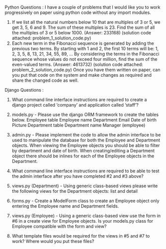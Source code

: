 Python Questions :
I have a couple of problems that I would like you to work progressively on paper using python code without any import modules.  
1.	If we list all the natural numbers below 10 that are multiples of 3 or 5, we get 3, 5, 6 and 9. The sum of these multiples is 23. Find the sum of all the multiples of 3 or 5 below 1000. (Answer: 233168) (solution code attached: problem_1_solution_code.py)
2.	Each new term in the Fibonacci sequence is generated by adding the previous two terms. By starting with 1 and 2, the first 10 terms will be: 1, 2, 3, 5, 8, 13, 21, 34, 55, 89, ... By considering the terms in the Fibonacci sequence whose values do not exceed four million, find the sum of the even-valued terms. (Answer: 4613732) (solution code attached: problem_2_solution_code.py)
Once you have them written on paper, can you put that code on the system and make changes as required and share the changed code as well.
 
 
Django Questions : 
 
1. What command line interface instructions are required to create a django project called
‘company’ and application called ‘staff’?


 
2. models.py - Please use the django ORM framework to create the tables below.
Employee table
Employee name
Department
Email
Date of birth
Picture
Department table
Department name
Manager (employee)
 
3. admin.py - Please implement the code to allow the admin interface to be used to
manipulate the database for both the Employee and Department objects. When viewing
the Employee objects you should be able to filter by department and date of birth. When
creating/editing a Department object there should be inlines for each of the Employee
objects in the Department.
 
4. What command line interface instructions are required to be able to test the admin interface after you have completed #2 and #3 above?
 
5. views.py (Department) - Using generic class-based views please write the following views for the Department objects: list and detail
 
6. forms.py - Create a ModelForm class to create an Employee object only entering the Employee name and Department fields.
 
7. views.py (Employee) - Using a generic class-based view use the form in #6 in a create view for Employee objects. Is your models.py class for Employee compatible with the form and view?
 
8. What template files would be required for the views in #5 and #7 to work? Where would you put these files?
